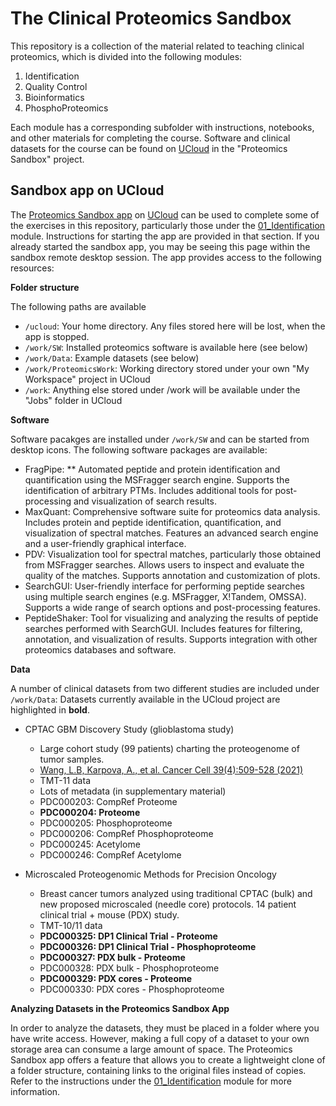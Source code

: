 # The Clinical Proteomics Sandbox

This repository is a collection of the material related to teaching clinical proteomics, which is divided into the following modules:

1. Identification
1. Quality Control
1. Bioinformatics
1. PhosphoProteomics

Each module has a corresponding subfolder with instructions, notebooks, and other materials for completing the course. Software and clinical datasets for the course can be found on [UCloud](cloud.sdu.dk) in the "Proteomics Sandbox" project.

## Sandbox app on UCloud

The [Proteomics Sandbox app](https://cloud.sdu.dk/app/applications/proteomics/Oct2021/) on [UCloud](https://cloud.sdu.dk/) can be used to complete some of the exercises in this repository, particularly those under the [01_Identification](01_Identification) module. Instructions for starting the app are provided in that section. If you already started the sandbox app, you may be seeing this page within the sandbox remote desktop session. The app provides access to the following resources:

**Folder structure**

The following paths are available

* `/ucloud`: Your home directory. Any files stored here will be lost, when the app is stopped.
* `/work/SW`: Installed proteomics software is available here (see below)
* `/work/Data`: Example datasets (see below)
* `/work/ProteomicsWork`: Working directory stored under your own "My Workspace" project in UCloud
* `/work`: Anything else stored under /work will be available under the "Jobs" folder in UCloud

**Software**

Software pacakges are installed under `/work/SW` and can be started from desktop icons. The following software packages are available:

* FragPipe:
** Automated peptide and protein identification and quantification using the MSFragger search engine.
Supports the identification of arbitrary PTMs.
Includes additional tools for post-processing and visualization of search results.
* MaxQuant:
Comprehensive software suite for proteomics data analysis.
Includes protein and peptide identification, quantification, and visualization of spectral matches.
Features an advanced search engine and a user-friendly graphical interface.
* PDV:
Visualization tool for spectral matches, particularly those obtained from MSFragger searches.
Allows users to inspect and evaluate the quality of the matches.
Supports annotation and customization of plots.
* SearchGUI:
User-friendly interface for performing peptide searches using multiple search engines (e.g. MSFragger, X!Tandem, OMSSA).
Supports a wide range of search options and post-processing features.
* PeptideShaker:
Tool for visualizing and analyzing the results of peptide searches performed with SearchGUI.
Includes features for filtering, annotation, and visualization of results.
Supports integration with other proteomics databases and software.


**Data**

A number of clinical datasets from two different studies are included under `/work/Data`:
Datasets currently available in the UCloud project are highlighted in **bold**.

* CPTAC GBM Discovery Study (glioblastoma study)
  * Large cohort study (99 patients) charting the proteogenome of tumor samples.
  * [Wang, L.B, Karpova, A., et al. Cancer Cell 39(4):509-528 (2021)](https://www.cell.com/cancer-cell/fulltext/S1535-6108(21)00050-7)
  * TMT-11 data
  * Lots of metadata (in supplementary material)
  * PDC000203: CompRef Proteome
  * **PDC000204: Proteome**
  * PDC000205: Phosphoproteome
  * PDC000206: CompRef Phosphoproteome
  * PDC000245: Acetylome
  * PDC000246: CompRef Acetylome

* Microscaled Proteogenomic Methods for Precision Oncology
  * Breast cancer tumors analyzed using traditional CPTAC (bulk) and new proposed microscaled (needle core) protocols. 14 patient clinical trial + mouse (PDX) study.
  * TMT-10/11 data
  * **PDC000325: DP1 Clinical Trial - Proteome**
  * **PDC000326: DP1 Clinical Trial - Phosphoproteome**
  * **PDC000327: PDX bulk - Proteome**
  * PDC000328: PDX bulk - Phosphoproteome
  * **PDC000329: PDX cores - Proteome**
  * PDC000330: PDX cores - Phosphoproteome

**Analyzing Datasets in the Proteomics Sandbox App**

In order to analyze the datasets, they must be placed in a folder where you have write access. However, making a full copy of a dataset to your own storage area can consume a large amount of space. The Proteomics Sandbox app offers a feature that allows you to create a lightweight clone of a folder structure, containing links to the original files instead of copies. Refer to the instructions under the [01_Identification](01_Identification) module for more information.
